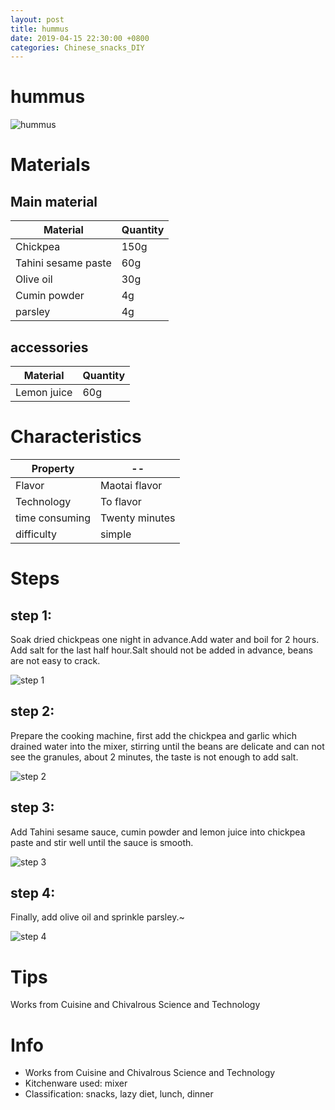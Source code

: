 ```yaml
---
layout: post
title: hummus
date: 2019-04-15 22:30:00 +0800
categories: Chinese_snacks_DIY
---
```


# hummus

![hummus]({{site.baseurl}}/img/406066/406066.jpg)

# Materials


## Main material

Material|Quantity
--|--
Chickpea|150g
Tahini sesame paste|60g
Olive oil|30g
Cumin powder|4g
parsley|4g

## accessories

Material|Quantity
--|--
Lemon juice|60g

# Characteristics

Property|--
--|--
Flavor|Maotai flavor
Technology|To flavor
time consuming|Twenty minutes
difficulty|simple

# Steps

## step 1:

Soak dried chickpeas one night in advance.Add water and boil for 2 hours. Add salt for the last half hour.Salt should not be added in advance, beans are not easy to crack.

![step 1]({{site.baseurl}}/img/406066/1.jpg)

## step 2:

Prepare the cooking machine, first add the chickpea and garlic which drained water into the mixer, stirring until the beans are delicate and can not see the granules, about 2 minutes, the taste is not enough to add salt.

![step 2]({{site.baseurl}}/img/406066/2.jpg)

## step 3:

Add Tahini sesame sauce, cumin powder and lemon juice into chickpea paste and stir well until the sauce is smooth.

![step 3]({{site.baseurl}}/img/406066/3.jpg)

## step 4:

Finally, add olive oil and sprinkle parsley.~

![step 4]({{site.baseurl}}/img/406066/4.jpg)

# Tips

Works from Cuisine and Chivalrous Science and Technology

# Info

- Works from Cuisine and Chivalrous Science and Technology
- Kitchenware used: mixer
- Classification: snacks, lazy diet, lunch, dinner